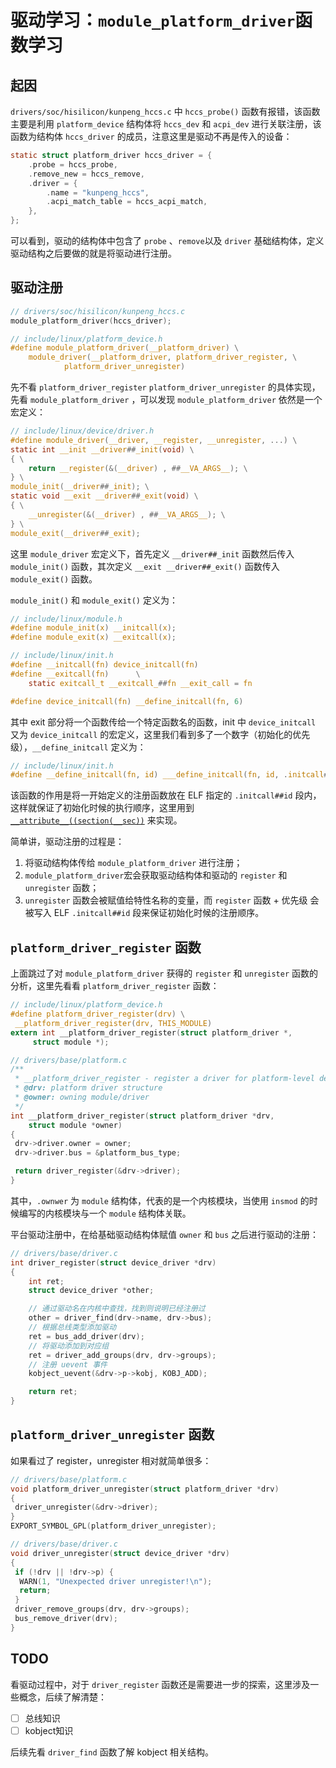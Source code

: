 # 驱动学习：`module_platform_driver`函数学习

## 起因

`drivers/soc/hisilicon/kunpeng_hccs.c` 中 `hccs_probe()` 函数有报错，该函数主要是利用 `platform_device` 结构体将 `hccs_dev` 和 `acpi_dev` 进行关联注册，该函数为结构体 `hccs_driver` 的成员，注意这里是驱动不再是传入的设备：

```C
static struct platform_driver hccs_driver = {
    .probe = hccs_probe,
    .remove_new = hccs_remove,
    .driver = {
        .name = "kunpeng_hccs",
        .acpi_match_table = hccs_acpi_match,
    },
};
```

可以看到，驱动的结构体中包含了 `probe` 、`remove`以及 `driver` 基础结构体，定义驱动结构之后要做的就是将驱动进行注册。

## 驱动注册

```C
// drivers/soc/hisilicon/kunpeng_hccs.c
module_platform_driver(hccs_driver);

// include/linux/platform_device.h
#define module_platform_driver(__platform_driver) \
    module_driver(__platform_driver, platform_driver_register, \
            platform_driver_unregister)
```

先不看 `platform_driver_register` `platform_driver_unregister` 的具体实现，先看 `module_platform_driver` ，可以发现 `module_platform_driver` 依然是一个宏定义：

```C
// include/linux/device/driver.h
#define module_driver(__driver, __register, __unregister, ...) \
static int __init __driver##_init(void) \
{ \
    return __register(&(__driver) , ##__VA_ARGS__); \
} \
module_init(__driver##_init); \
static void __exit __driver##_exit(void) \
{ \
    __unregister(&(__driver) , ##__VA_ARGS__); \
} \
module_exit(__driver##_exit);
```

这里 `module_driver` 宏定义下，首先定义 `__driver##_init` 函数然后传入 `module_init()` 函数，其次定义 `__exit __driver##_exit()` 函数传入 `module_exit()` 函数。

`module_init()` 和 `module_exit()` 定义为：

```C
// include/linux/module.h
#define module_init(x) __initcall(x);
#define module_exit(x) __exitcall(x);

// include/linux/init.h
#define __initcall(fn) device_initcall(fn)
#define __exitcall(fn)      \
    static exitcall_t __exitcall_##fn __exit_call = fn

#define device_initcall(fn) __define_initcall(fn, 6)
```

其中 exit 部分将一个函数传给一个特定函数名的函数，init 中 `device_initcall` 又为 `device_initcall` 的宏定义，这里我们看到多了一个数字（初始化的优先级），`__define_initcall` 定义为：

```C
// include/linux/init.h
#define __define_initcall(fn, id) ___define_initcall(fn, id, .initcall##id)
```

该函数的作用是将一开始定义的注册函数放在 ELF 指定的 `.initcall##id` 段内，这样就保证了初始化时候的执行顺序，这里用到 [`__attribute__((section(__sec))`](https://blog.csdn.net/seven_feifei/article/details/95947358) 来实现。

简单讲，驱动注册的过程是：

1. 将驱动结构体传给 `module_platform_driver` 进行注册；
2. `module_platform_driver`宏会获取驱动结构体和驱动的 `register` 和 `unregister` 函数；
3. `unregister` 函数会被赋值给特性名称的变量，而 `register` 函数 + 优先级 会被写入 ELF `.initcall##id` 段来保证初始化时候的注册顺序。

## `platform_driver_register` 函数

上面跳过了对 `module_platform_driver` 获得的 `register` 和 `unregister` 函数的分析，这里先看看 `platform_driver_register` 函数：

```C
// include/linux/platform_device.h
#define platform_driver_register(drv) \
 __platform_driver_register(drv, THIS_MODULE)
extern int __platform_driver_register(struct platform_driver *,
     struct module *);

// drivers/base/platform.c
/**
 * __platform_driver_register - register a driver for platform-level devices
 * @drv: platform driver structure
 * @owner: owning module/driver
 */
int __platform_driver_register(struct platform_driver *drv,
    struct module *owner)
{
 drv->driver.owner = owner;
 drv->driver.bus = &platform_bus_type;

 return driver_register(&drv->driver);
}
```

其中，`.ownwer` 为 `module` 结构体，代表的是一个内核模块，当使用 `insmod` 的时候编写的内核模块与一个 `module` 结构体关联。

平台驱动注册中，在给基础驱动结构体赋值 `owner` 和 `bus` 之后进行驱动的注册：

```C
// drivers/base/driver.c
int driver_register(struct device_driver *drv)
{
    int ret;
    struct device_driver *other;

    // 通过驱动名在内核中查找，找到则说明已经注册过
    other = driver_find(drv->name, drv->bus);
    // 根据总线类型添加驱动
    ret = bus_add_driver(drv);
    // 将驱动添加到对应组
    ret = driver_add_groups(drv, drv->groups);
    // 注册 uevent 事件
    kobject_uevent(&drv->p->kobj, KOBJ_ADD);

    return ret;
}
```

## `platform_driver_unregister` 函数

如果看过了 register，unregister 相对就简单很多：

```C
// drivers/base/platform.c
void platform_driver_unregister(struct platform_driver *drv)
{
 driver_unregister(&drv->driver);
}
EXPORT_SYMBOL_GPL(platform_driver_unregister);

// drivers/base/driver.c
void driver_unregister(struct device_driver *drv)
{
 if (!drv || !drv->p) {
  WARN(1, "Unexpected driver unregister!\n");
  return;
 }
 driver_remove_groups(drv, drv->groups);
 bus_remove_driver(drv);
}

```

## TODO

看驱动过程中，对于 `driver_register` 函数还是需要进一步的探索，这里涉及一些概念，后续了解清楚：

- [ ] 总线知识
- [ ] kobject知识

后续先看 `driver_find` 函数了解 kobject 相关结构。

